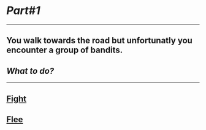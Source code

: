 # *Part#1*

---

## You walk towards the road but unfortunatly you encounter a group of bandits.
## _What to do?_

---

## [Fight](../choice1a/scene5a.md)

## [Flee](../choice2a/scene6a.md)